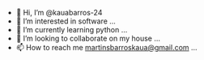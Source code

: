 - 👋 Hi, I’m @kauabarros-24
- 👀 I’m interested in software ...
- 🌱 I’m currently learning python ...
- 💞️ I’m looking to collaborate on my house ...
- 📫 How to reach me martinsbarroskaua@gmail.com ...

<!---
kauabarros-24/kauabarros-24 is a ✨ special ✨ repository because its `README.md` (this file) appears on your GitHub profile.
You can click the Preview link to take a look at your changes.
--->
